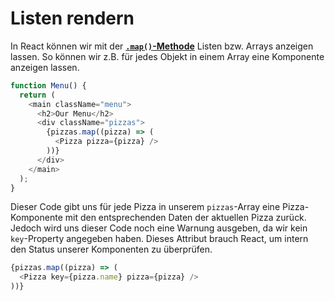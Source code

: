 # Listen rendern

In React können wir mit der [**`.map()`-Methode**](map-Methode.md) Listen bzw. Arrays anzeigen lassen. So können wir z.B. für jedes Objekt in 
einem Array eine Komponente anzeigen lassen.

````Javascript
function Menu() {
  return (
    <main className="menu">
      <h2>Our Menu</h2>
      <div className="pizzas">
        {pizzas.map((pizza) => (
          <Pizza pizza={pizza} />
        ))}
      </div>
    </main>
  );
}
````

Dieser Code gibt uns für jede Pizza in unserem `pizzas`-Array eine Pizza-Komponente mit den entsprechenden Daten der aktuellen Pizza zurück. 
Jedoch wird uns dieser Code noch eine Warnung ausgeben, da wir kein `key`-Property angegeben haben. Dieses Attribut brauch React, um intern den 
Status unserer Komponenten zu überprüfen.

````Javascript
{pizzas.map((pizza) => (
  <Pizza key={pizza.name} pizza={pizza} />
))}
````